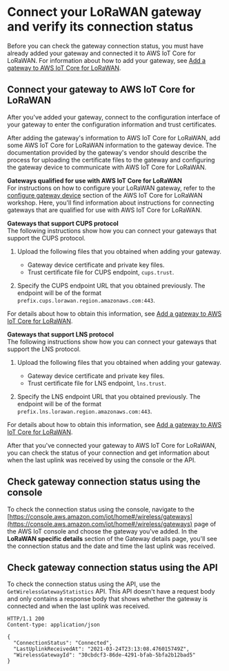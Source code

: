 # Connect your LoRaWAN gateway and verify its connection status<a name="connect-iot-lorawan-gateway-connection-status"></a>

Before you can check the gateway connection status, you must have already added your gateway and connected it to AWS IoT Core for LoRaWAN\. For information about how to add your gateway, see [Add a gateway to AWS IoT Core for LoRaWAN](connect-iot-lorawan-onboard-gateway-add.md)\.

## Connect your gateway to AWS IoT Core for LoRaWAN<a name="connect-iot-lorawan-connect-gateway"></a>

After you've added your gateway, connect to the configuration interface of your gateway to enter the configuration information and trust certificates\.

After adding the gateway's information to AWS IoT Core for LoRaWAN, add some AWS IoT Core for LoRaWAN information to the gateway device\. The documentation provided by the gateway's vendor should describe the process for uploading the certificate files to the gateway and configuring the gateway device to communicate with AWS IoT Core for LoRaWAN\.

**Gateways qualified for use with AWS IoT Core for LoRaWAN**  
For instructions on how to configure your LoRaWAN gateway, refer to the [ configure gateway device](https://iotwireless.workshop.aws/en/200_gateway/400_configuregateway.html) section of the AWS IoT Core for LoRaWAN workshop\. Here, you'll find information about instructions for connecting gateways that are qualified for use with AWS IoT Core for LoRaWAN\.

**Gateways that support CUPS protocol**  
The following instructions show how you can connect your gateways that support the CUPS protocol\.

1. Upload the following files that you obtained when adding your gateway\.
   + Gateway device certificate and private key files\.
   + Trust certificate file for CUPS endpoint, `cups.trust`\.

1. Specify the CUPS endpoint URL that you obtained previously\. The endpoint will be of the format `prefix.cups.lorawan.region.amazonaws.com:443`\.

For details about how to obtain this information, see [Add a gateway to AWS IoT Core for LoRaWAN](connect-iot-lorawan-onboard-gateway-add.md)\.

**Gateways that support LNS protocol**  
The following instructions show how you can connect your gateways that support the LNS protocol\.

1. Upload the following files that you obtained when adding your gateway\.
   + Gateway device certificate and private key files\.
   + Trust certificate file for LNS endpoint, `lns.trust`\.

1. Specify the LNS endpoint URL that you obtained previously\. The endpoint will be of the format `prefix.lns.lorawan.region.amazonaws.com:443`\.

For details about how to obtain this information, see [Add a gateway to AWS IoT Core for LoRaWAN](connect-iot-lorawan-onboard-gateway-add.md)\.

After that you've connected your gateway to AWS IoT Core for LoRaWAN, you can check the status of your connection and get information about when the last uplink was received by using the console or the API\.

## Check gateway connection status using the console<a name="connect-iot-lorawan-connection-status-console"></a>

To check the connection status using the console, navigate to the [https://console.aws.amazon.com/iot/home#/wireless/gateways](https://console.aws.amazon.com/iot/home#/wireless/gateways) page of the AWS IoT console and choose the gateway you've added\. In the **LoRaWAN specific details** section of the Gateway details page, you'll see the connection status and the date and time the last uplink was received\.

## Check gateway connection status using the API<a name="connect-iot-lorawan-connection-status-api"></a>

To check the connection status using the API, use the `GetWirelessGatewayStatistics` API\. This API doesn't have a request body and only contains a response body that shows whether the gateway is connected and when the last uplink was received\.

```
HTTP/1.1 200
Content-type: application/json

{
  "ConnectionStatus": "Connected",
  "LastUplinkReceivedAt": "2021-03-24T23:13:08.476015749Z",
  "WirelessGatewayId": "30cbdcf3-86de-4291-bfab-5bfa2b12bad5"
}
```